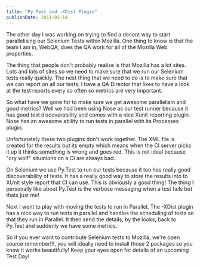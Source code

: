 ```yaml
---
title: "Py.Test and -XDist Plugin"
publishDate: 2011-02-14
---
```


The other day I was working on trying to find a decent way to start parallelising our Selenium Tests within Mozilla. One thing to know is that the team I am in, WebQA, does the QA work for all of the Mozilla Web properties.

The thing that people don't probably realise is that Mozilla has a lot sites. Lots and lots of sites so we need to make sure that we run our Selenium tests really quickly. The next thing that we need to do is to make sure that we can report on all our tests. I have a QA Director that likes to have a look at the test reports every so often so metrics are very important.

So what have we gone for to make sure we get awesome parallelism and good metrics? Well we had been using Nose as our test runner because it has good test discoverability and comes with a nice Xunit reporting plugin. Nose has an awesome ability to run tests in parallel with its Processes plugin.

Unfortunately these two plugins don't work together. The XML file is created for the results but its empty which means when the CI server picks it up it thinks something is wrong and goes red. This is not ideal because "cry wolf" situations on a CI are always bad.

On Selenium we use Py.Test to run our tests because it too has really good discoverability of tests. It has a really good way to store the results into to XUnit style report that CI can use. This is obviously a good thing! The thing I personally like about Py.Test is the verbose messaging when a test fails but thats just me!

Next I went to play with moving the tests to run in Parallel. The -XDist plugin has a nice way to run tests in parallel and handles the scheduling of tests so that they run in Parallel. It then send the details, by the looks, back to Py.Test and suddenly we have some metrics.

So if you ever want to contribute Selenium tests to Mozilla, we're open source remember!!!, you will ideally need to install those 2 packages so you know it works beautifully! Keep your eyes open for details of an upcoming Test Day!